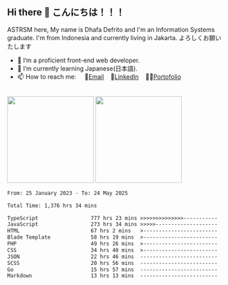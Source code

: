 ## Hi there 👋 こんにちは！！！
ASTRSM here, My name is Dhafa Defrito and I'm an Information Systems graduate. I'm from Indonesia and currently living in Jakarta. よろしくお願いたします

- 🔭 I’m a proficient front-end web developer.
- 🌱 I’m currently learning Japanese(日本語).
- 📫 How to reach me: &nbsp;&nbsp;&nbsp;&nbsp;📧[Email](ddefrito@gmail.com)&nbsp;&nbsp;&nbsp;&nbsp;💼[LinkedIn](https://www.linkedin.com/in/dhafa-defrita-rama-yudistira-9357a9229/)&nbsp;&nbsp;&nbsp;&nbsp;👨‍🎨[Portofolio](https://ddefrito.vercel.app/)

<br>

<div align="left">
  <img src="https://media1.tenor.com/m/F96DSPtSiSgAAAAd/isekaijoucho-kamitsubaki.gif" height=200 />
	<a href="https://last.fm/user/nerumaeni"><img src="https://lastfm-recently-played.vercel.app/api?user=nerumaeni&count=3" height=200 /></a>
</div>

<!--START_SECTION:waka-->

```txt
From: 25 January 2023 - To: 24 May 2025

Total Time: 1,376 hrs 34 mins

TypeScript                 777 hrs 23 mins >>>>>>>>>>>>>>-----------   56.47 %
JavaScript                 273 hrs 34 mins >>>>>--------------------   19.87 %
HTML                       67 hrs 2 mins   >------------------------   04.87 %
Blade Template             58 hrs 19 mins  >------------------------   04.24 %
PHP                        49 hrs 26 mins  >------------------------   03.59 %
CSS                        34 hrs 40 mins  >------------------------   02.52 %
JSON                       22 hrs 46 mins  -------------------------   01.65 %
SCSS                       20 hrs 56 mins  -------------------------   01.52 %
Go                         15 hrs 57 mins  -------------------------   01.16 %
Markdown                   13 hrs 13 mins  -------------------------   00.96 %
```

<!--END_SECTION:waka-->
